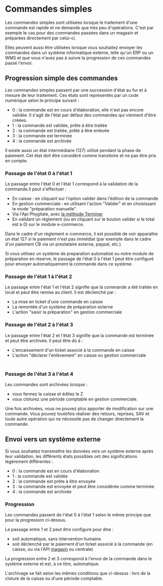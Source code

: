 # Commandes simples


<p>Les commandes simples sont utilis&eacute;es lorsque le traitement d'une commande est rapide et ne demande que tr&egrave;s peu d'op&eacute;rations. C'est par exemple le cas pour des commandes pass&eacute;es dans un magasin et pr&eacute;par&eacute;es directement par celui-ci.</p>
<p>Elles peuvent aussi &ecirc;tre utilis&eacute;es lorsque vous souhaitez envoyer les commandes dans un syst&egrave;me informatique externe, telle qu'un ERP ou un WMS et que vous n'avez pas &agrave; suivre la progression de ces commandes pass&eacute; l'envoi.</p>


<h2>Progression simple des commandes</h2>
<p>Les commandes simples passent par une succession d'&eacute;tat au fur et &agrave; mesure de leur traitement. Ces &eacute;tats sont represent&eacute;s par un code num&eacute;rique selon le principe suivant :</p>
<ul>
<li>0 : la commande est en cours d'&eacute;laboration, elle n'est pas encore valid&eacute;e. Il s'agit de l'&eacute;tat par d&eacute;faut des commandes qui viennent d'&ecirc;tre cr&eacute;&eacute;es.</li>
<li>1 : la commande est valid&eacute;e, pr&ecirc;te &agrave; &ecirc;tre trait&eacute;e</li>
<li>2 : la commande est trait&eacute;e, pr&ecirc;te &agrave; &ecirc;tre enlev&eacute;e</li>
<li>3 : la commande est termin&eacute;e</li>
<li>4 : la commande est archiv&eacute;e</li>
</ul>
<p>Il existe aussi un &eacute;tat interm&eacute;diaire (127) utilis&eacute; pendant la phase de paiement. Cet &eacute;tat doit &ecirc;tre consid&eacute;r&eacute; comme transitoire et ne pas &ecirc;tre pris en compte.</p>
<h3>Passage de l'&eacute;tat 0 &agrave; l'&eacute;tat 1</h3>
<p>Le passage entre l'&eacute;tat 0 et l'&eacute;tat 1 correspond &agrave; la validation de la commande.Il peut s'effectuer :</p>
<ul>
<li>En caisse : en cliquant sur l'option valider dans l'&eacute;dition de la commande</li>
<li>En gestion commerciale&nbsp;: en utilisant l'action "Valider" et en choisissant le mode "pr&eacute;paration manuelle".</li>
<li>Via l'Api Phygitale, avec <a href="/technique/api/phygital/Panieretcommande/Terminer.html">la m&eacute;thode Terminer</a></li>
<li>En validant un r&egrave;glement (ou en cliquant sur le bouton valider si le total est &agrave; 0) sur le module e-commerce.</li>
</ul>
<p>Dans le cadre d'un r&egrave;glement e-commerce, il est possible de voir appara&icirc;tre un &eacute;tat 127 si le paiement n'est pas imm&eacute;diat (par exemple dans le cadre d'un paiement CB via un prestataire externe, paypal, etc.).</p>
<p>Si vous utilisez un syst&egrave;me de preparation automatis&eacute; ou notre module de pr&eacute;paration en r&eacute;serve, le passage de l'&eacute;tat 0 &agrave; l'&eacute;tat 1 peut &ecirc;tre configur&eacute; pour envoyer automatiquement la commande dans ce syst&egrave;me.</p>
<h3>Passage de l'&eacute;tat 1 &agrave; l'&eacute;tat 2</h3>
<p>Le passage entre l'&eacute;tat 1 et l'&eacute;tat 2 signifie que la commande a &eacute;t&eacute; trait&eacute;e en local et peut &ecirc;tre remise au client. Il est d&eacute;clench&eacute; par :</p>
<ul>
<li>La mise en ticket d'une commande en caisse</li>
<li>La remont&eacute;e d'un syst&egrave;me de pr&eacute;paration externe</li>
<li>L'action "saisir la pr&eacute;paration" en gestion commerciale</li>
</ul>
<h3>Passage de l'&eacute;tat 2 &agrave; l'&eacute;tat 3</h3>
<p>Le passage entre l'&eacute;tat 2 et l'&eacute;tat 3 signifie que la commande est termin&eacute;e et peut &ecirc;tre archiv&eacute;e. Il peut &ecirc;tre d&ugrave; &agrave; :</p>
<ul>
<li>L'encaissement d'un ticket associ&eacute; &agrave; la commande en caisse</li>
<li>L'action "d&eacute;clarer l'enl&egrave;vement" en caisse ou gestion commerciale</li>
</ul>
<h3>&nbsp;<br />Passage de l'&eacute;tat&nbsp;3 &agrave; l'&eacute;tat 4</h3>
<p>Les commandes sont archiv&eacute;es&nbsp;lorsque :</p>
<ul>
<li>vous&nbsp;fermez la caisse et &eacute;ditez le Z</li>
<li>vous cloturez une p&eacute;riode comptable en gestion commerciale.</li>
</ul>
<p>Une fois archiv&eacute;es, vous ne pouvez plus apporter de modification sur une commande. Vous pouvez toutefois r&eacute;aliser des retours, reprises, SAV&nbsp;et toute autre op&eacute;ration qui ne n&eacute;cessite pas de changer directement la commande.</p>


<h2>Envoi vers un syst&egrave;me externe</h2>
<p>Si vous souhaitez transmettre les donn&eacute;es vers un syst&egrave;me externe apr&egrave;s leur validation, les diff&eacute;rents &eacute;tats possibles ont des significations l&eacute;g&egrave;rement diff&eacute;rentes :</p>
<ul>
<li>0 : la commande est en cours d'&eacute;laboration</li>
<li>1 : la commande est valid&eacute;e</li>
<li>2 : la commande est pr&ecirc;te &agrave; &ecirc;tre envoy&eacute;e</li>
<li>3 : la commande est envoy&eacute;e et peut &ecirc;tre consid&eacute;r&eacute;e comme termin&eacute;e</li>
<li>4 : la commande est archiv&eacute;e</li>
</ul>
<h3>Progression</h3>
<p>Les commandes passent de l'&eacute;tat 0 &agrave; l'&eacute;tat 1 selon le m&ecirc;me principe que pour la progression ci-dessus.</p>
<p>Le passage entre 1 et 2 peut &ecirc;tre configur&eacute; pour &ecirc;tre :</p>
<ul>
<li>soit automatique, sans intervention humaine</li>
<li>soit d&eacute;clench&eacute; par le paiement d'un ticket associ&eacute; &agrave; la commande (en caisse, ou via l'API <a href="/technique/api/main/servers/cross-canals/validerpaiementsimple.html">magasin</a> ou centrale)</li>
</ul>
<p>La progression entre 2 et 3 correspond &agrave; l'envoi de la commande dans le syst&egrave;me externe et est, &agrave; ce titre, automatique.</p>
<p>L'archivage se fait selon les m&ecirc;mes conditions que ci-dessus : lors de la cloture de la caisse ou d'une p&eacute;riode comptable.</p>

